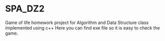 # SPA_DZ2
Game of life homework project for Algorithm and Data Structure class implemented using c++
Here you can find  exe file so it is easy to check the game. 
